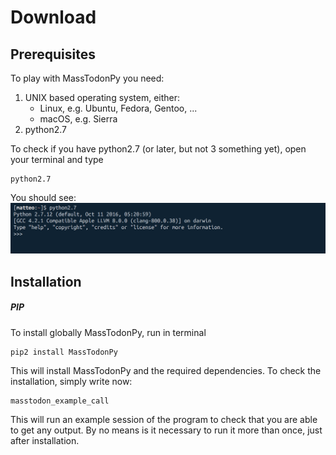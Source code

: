 Download
========

Prerequisites
-------------

To play with MassTodonPy you need:
1. UNIX based operating system, either:
    * Linux, e.g. Ubuntu, Fedora, Gentoo, ...
    * macOS, e.g. Sierra
2. python2.7

To check if you have python2.7 (or later, but not 3 something yet), open your terminal and type
```{bash}
python2.7
```

You should see:
![Alt](/Webpage/python_terminal.png)

Installation
-------------

##### PIP

To install globally MassTodonPy, run in terminal
```{bash}
pip2 install MassTodonPy
```

This will install MassTodonPy and the required dependencies.
To check the installation, simply write now:

```{bash}
masstodon_example_call
```

This will run an example session of the program to check that you are able to get any output. By no means is it necessary to run it more than once, just after installation.
